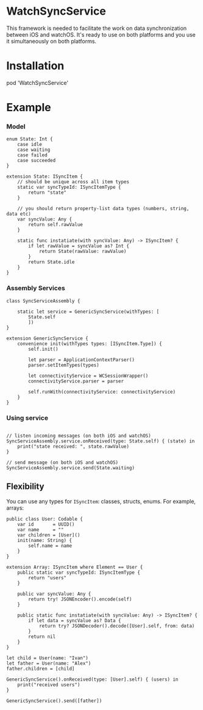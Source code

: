 # WatchSyncService
This framework is needed to facilitate the work on data synchronization between iOS and watchOS. It's ready to use on both platforms and you use it simultaneously on both platforms.

# Installation
pod 'WatchSyncService'

# Example

### Model

```
enum State: Int {
    case idle
    case waiting
    case failed
    case succeeded
}

extension State: ISyncItem {
    // should be unique across all item types
    static var syncTypeId: ISyncItemType {
        return "state"
    }
    
    // you should return property-list data types (numbers, string, data etc)
    var syncValue: Any {
        return self.rawValue
    }
    
    static func instatiate(with syncValue: Any) -> ISyncItem? {
        if let rawValue = syncValue as? Int {
            return State(rawValue: rawValue)
        }
        return State.idle
    }
}

```

### Assembly Services

```
class SyncServiceAssembly {
 
    static let service = GenericSyncService(withTypes: [
        State.self
        ])
}

extension GenericSyncService {
    convenience init(withTypes types: [ISyncItem.Type]) {
        self.init()
        
        let parser = ApplicationContextParser()
        parser.setItemTypes(types)

        let connectivityService = WCSessionWrapper()
        connectivityService.parser = parser
        
        self.runWith(connectivityService: connectivityService)
    }
}

```

### Using service
```

// listen incoming messages (on both iOS and watchOS)
SyncServiceAssembly.service.onReceived(type: State.self) { (state) in
    print("state received: ", state.rawValue)
}

// send message (on both iOS and watchOS)
SyncServiceAssembly.service.send(State.waiting)

```

## Flexibility

You can use any types for `ISyncItem`: classes, structs, enums. For example, arrays:

```
public class User: Codable {
    var id       = UUID()
    var name     = ""
    var children = [User]()
    init(name: String) {
        self.name = name
    }
}

extension Array: ISyncItem where Element == User {
    public static var syncTypeId: ISyncItemType {
        return "users"
    }
    
    public var syncValue: Any {
        return try! JSONEncoder().encode(self)
    }
    
    public static func instatiate(with syncValue: Any) -> ISyncItem? {
        if let data = syncValue as? Data {
            return try? JSONDecoder().decode([User].self, from: data)
        }
        return nil
    }
}

let child = User(name: "Ivan")
let father = User(name: "Alex")
father.children = [child]

GenericSyncService().onReceived(type: [User].self) { (users) in
    print("received users")
}

GenericSyncService().send([father])

```



